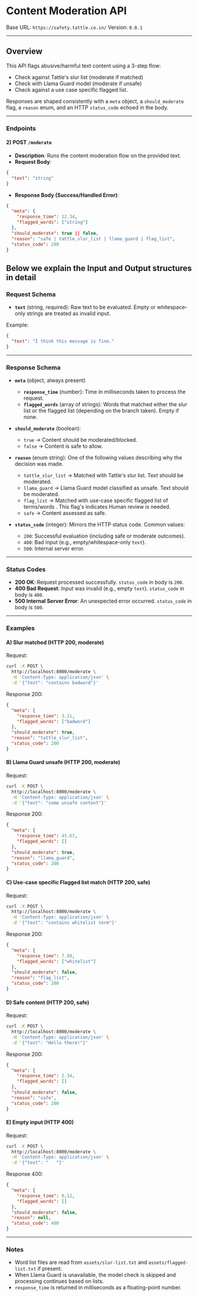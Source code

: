 # Content Moderation API

Base URL: `https://safety.tattle.co.in/`
Version: `0.0.1`

---

## Overview
This API flags abusive/harmful text content using a 3-step flow:
- Check against Tattle's slur list (moderate if matched)
- Check with Llama Guard model (moderate if unsafe)
- Check against a use case specific flagged list.

Responses are shaped consistently with a `meta` object, a `should_moderate` flag, a `reason` enum, and an HTTP `status_code` echoed in the body.

---

### Endpoints

#### 2) POST `/moderate`
- **Description**: Runs the content moderation flow on the provided text.
- **Request Body**:
```json
{
  "text": "string"
}
```

- **Response Body (Success/Handled Error)**:
```json
{
  "meta": {
    "response_time": 12.34,
    "flagged_words": ["string"]
  },
  "should_moderate": true || false,
  "reason": "safe | tattle_slur_list | llama_guard | flag_list",
  "status_code": 200
}
```

Below we explain the Input and Output structures in detail
---

### Request Schema

- **`text`** (string, required): Raw text to be evaluated. Empty or whitespace-only strings are treated as invalid input.

Example:
```json
{
  "text": "I think this message is fine."
}
```

---

### Response Schema

- **`meta`** (object, always present)
  - **`response_time`** (number): Time in milliseconds taken to process the request.
  - **`flagged_words`** (array of strings): Words that matched either the slur list or the flagged list (depending on the branch taken). Empty if none.

- **`should_moderate`** (boolean):
  - `true` → Content should be moderated/blocked.
  - `false` → Content is safe to allow.

- **`reason`** (enum string): One of the following values describing why the decision was made.
  - `tattle_slur_list` → Matched with Tattle's slur list. Text should be moderated.
  - `llama_guard` → Llama Guard model classified as unsafe. Text should be moderated.
  - `flag_list` → Matched with use-case specific flagged list of terms/words . This flag's indicates Human review is needed.
  - `safe` → Content assessed as safe.

- **`status_code`** (integer): Mirrors the HTTP status code. Common values:
  - `200`: Successful evaluation (including safe or moderate outcomes).
  - `400`: Bad input (e.g., empty/whitespace-only `text`).
  - `500`: Internal server error.

---

### Status Codes

- **200 OK**: Request processed successfully. `status_code` in body is `200`.
- **400 Bad Request**: Input was invalid (e.g., empty `text`). `status_code` in body is `400`.
- **500 Internal Server Error**: An unexpected error occurred. `status_code` in body is `500`.

---

### Examples

#### A) Slur matched (HTTP 200, moderate)
Request:
```bash
curl -X POST \
  http://localhost:8000/moderate \
  -H 'Content-Type: application/json' \
  -d '{"text": "contains badword"}'
```

Response 200:
```json
{
  "meta": {
    "response_time": 3.21,
    "flagged_words": ["badword"]
  },
  "should_moderate": true,
  "reason": "tattle_slur_list",
  "status_code": 200
}
```

#### B) Llama Guard unsafe (HTTP 200, moderate)
Request:
```bash
curl -X POST \
  http://localhost:8000/moderate \
  -H 'Content-Type: application/json' \
  -d '{"text": "some unsafe content"}'
```

Response 200:
```json
{
  "meta": {
    "response_time": 45.67,
    "flagged_words": []
  },
  "should_moderate": true,
  "reason": "llama_guard",
  "status_code": 200
}
```

#### C) Use-case specific Flagged list match (HTTP 200, safe)
Request:
```bash
curl -X POST \
  http://localhost:8000/moderate \
  -H 'Content-Type: application/json' \
  -d '{"text": "contains whitelist term"}'
```

Response 200:
```json
{
  "meta": {
    "response_time": 7.89,
    "flagged_words": ["whitelist"]
  },
  "should_moderate": false,
  "reason": "flag_list",
  "status_code": 200
}
```

#### D) Safe content (HTTP 200, safe)
Request:
```bash
curl -X POST \
  http://localhost:8000/moderate \
  -H 'Content-Type: application/json' \
  -d '{"text": "Hello there!"}'
```

Response 200:
```json
{
  "meta": {
    "response_time": 2.34,
    "flagged_words": []
  },
  "should_moderate": false,
  "reason": "safe",
  "status_code": 200
}
```

#### E) Empty input (HTTP 400)
Request:
```bash
curl -X POST \
  http://localhost:8000/moderate \
  -H 'Content-Type: application/json' \
  -d '{"text": "   "}'
```

Response 400:
```json
{
  "meta": {
    "response_time": 0.12,
    "flagged_words": []
  },
  "should_moderate": false,
  "reason": null,
  "status_code": 400
}
```

---

### Notes
- Word list files are read from `assets/slur-list.txt` and `assets/flagged-list.txt` if present.
- When Llama Guard is unavailable, the model check is skipped and processing continues based on lists.
- `response_time` is returned in milliseconds as a floating-point number.
